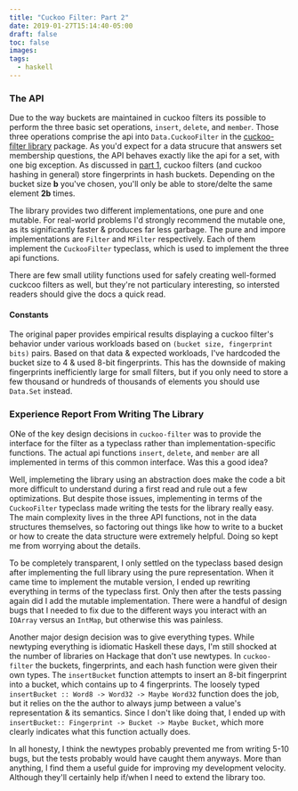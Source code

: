 ```yaml
---
title: "Cuckoo Filter: Part 2"
date: 2019-01-27T15:14:40-05:00
draft: false
toc: false
images:
tags:
  - haskell
---
```


### The API

Due to the way buckets are maintained in cuckoo filters its possible to perform the three basic set operations, `insert`, `delete`, and `member`.
Those three operations comprise the api into `Data.CuckooFilter` in the [cuckoo-filter library](https://hackage.haskell.org/package/cuckoo-filter) package.
As you'd expect for a data strucure that answers set membership questions, the API behaves exactly like the api for a set, with one big exception.
As discussed in [part 1](/posts/cuckoo_filter_1), cuckoo filters (and cuckoo hashing in general) store fingerprints in hash buckets.
Depending on the bucket size **b** you've chosen, you'll only be able to store/delte the same element **2b** times.

The library provides two different implementations, one pure and one mutable.
For real-world problems I'd strongly recommend the mutable one, as its significantly faster & produces far less garbage.
The pure and impore implementations are `Filter` and `MFilter` respectively.
Each of them implement the `CuckooFilter` typeclass, which is used to implement the three api functions.

There are few small utility functions used for safely creating well-formed cuckcoo filters as well, but they're not particulary interesting, so intersted readers should give the docs a quick read.

#### Constants

The original paper provides empirical results displaying a cuckoo filter's behavior under various workloads based on `(bucket size, fingerprint bits)` pairs.
Based on that data & expected workloads, I've hardcoded the bucket size to 4 & used 8-bit fingerprints.
This has the downside of making fingerprints inefficiently large for small filters, but if you only need to store a few thousand or hundreds of thousands of elements you should use `Data.Set` instead.

### Experience Report From Writing The Library

ONe of the key design decisions in `cuckoo-filter` was to provide the interface for the filter as a typeclass rather than implementation-specific functions.
The actual api functions `insert`, `delete`, and `member` are all implemented in terms of this common interface.
Was this a good idea?

Well, implemeting the library using an abstraction does make the code a bit more difficult to understand during a first read and rule out a few optimizations.
But despite those issues, implementing in terms of the `CuckooFilter` typeclass made writing the tests for the library really easy.
The main complexity lives in the three API functions, not in the data structures themselves, so factoring out things like how to write to a bucket or how to create the data structure were extremely helpful.
Doing so kept me from worrying about the details.

To be completely transparent, I only settled on the typeclass based design after implementing the full library using the pure representation.
When it came time to implement the mutable version, I ended up rewriting everything in terms of the typeclass first.
Only then after the tests passing again did I add the mutable implementation.
There were a handful of design bugs that I needed to fix due to the different ways you interact with an `IOArray` versus an `IntMap`, but otherwise this was painless.

Another major design decision was to give everything types.
While newtyping everything is idiomatic Haskell these days, I'm still shocked at the number of libraries on Hackage that don't use newtypes.
In `cuckoo-filter` the buckets, fingerprints, and each hash function were given their own types.
The `insertBucket` function attempts to insert an 8-bit fingerprint into a bucket, which contains up to 4 fingerprints.
The loosely typed `insertBucket :: Word8 -> Word32 -> Maybe Word32` function does the job, but it relies on the the author to always jump between a value's representation & its semantics.
Since I don't like doing that, I ended up with `insertBucket:: Fingerprint -> Bucket -> Maybe Bucket`, which more clearly indicates what this function actually does.

In all honesty, I think the newtypes probably prevented me from writing 5-10 bugs, but the tests probably would have caught them anyways.
More than anything, I find them a useful guide for improving my development velocity.
Although they'll certainly help if/when I need to extend the library too.

